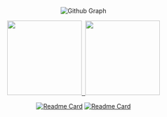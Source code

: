 <div align="center">


![Github Graph](https://activity-graph.herokuapp.com/graph?username=HWON0720&area=false&theme=xcode&hide_border=true)
  
<a href="https://github.com/HWON0720">
  <img height="170em" src="https://github-readme-stats.vercel.app/api?username=HWON0720&line_height=24&width=150&show_icons=true&count_private=true&theme=nightowl"/>&nbsp;
  <img height="170em" src="https://github-readme-stats.vercel.app/api/top-langs/?username=HWON0720&layout=compact&theme=nightowl"/>
</a>

[![Readme Card](https://github-readme-stats.vercel.app/api/pin/?username=HWON0720&repo=algorithm-by-python&&show_owner=true&width="200"&theme=nightowl)](https://github.com/HWON0720/algorithm-by-python)
[![Readme Card](https://github-readme-stats.vercel.app/api/pin/?username=HWON0720&repo=TIL&&show_owner=true&width="150"&theme=nightowl)](https://github.com/HWON0720/TIL)

</div>
  
<!--
**HWON0720/HWON0720** is a ✨ _special_ ✨ repository because its `README.md` (this file) appears on your GitHub profile.

Here are some ideas to get you started:

- 🔭 I’m currently working on ...
- 🌱 I’m currently learning ...
- 👯 I’m looking to collaborate on ...
- 🤔 I’m looking for help with ...
- 💬 Ask me about ...
- 📫 How to reach me: ...
- 😄 Pronouns: ...
- ⚡ Fun fact: ...
-->
